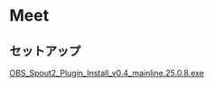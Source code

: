 # Meet

## セットアップ
<p><a href="pdf/test.pdf" download="https://github.com/s-tama/Meet/wiki/SetupFiles/OBS_Spout2_Plugin_Install_v0.4_mainline.25.0.8.exe">OBS_Spout2_Plugin_Install_v0.4_mainline.25.0.8.exe</a></p>
